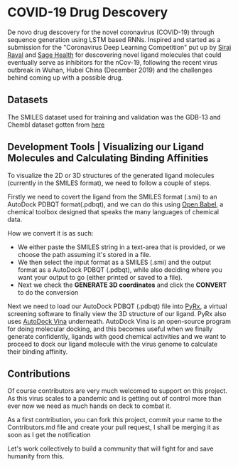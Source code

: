 # COVID-19 Drug Descovery

De novo drug descovery for the novel coronavirus (COVID-19) through sequence generation using LSTM based RNNs. Inspired and started as a submission for the "Coronavirus Deep Learning Competition" put up by [Siraj Raval](https://www.twitter.com/sirajraval) and [Sage Health](https://www.sage-health.org/) for descovering novel ligand molecules that could eventually serve as inhibitors for the nCov-19, following the recent virus outbreak in Wuhan, Hubei China (December 2019) and the challenges behind coming up with a possible drug.

## Datasets
The SMILES dataset used for training and validation was the GDB-13 and Chembl dataset gotten from [here](http://gdb.unibe.ch/downloads/)

## Development Tools | Visualizing our Ligand Molecules and Calculating Binding Affinities
To visualize the 2D or 3D structures of the generated ligand molecules (currently in the SMILES format), we need to follow a couple of steps.

Firstly we need to covert the ligand from the SMILES format (.smi) to an AutoDock PDBQT format(.pdbqt), and we can do this using [Open Babel](http://openbabel.org/wiki/Main_Page), a chemical toolbox designed that speaks the many languages of chemical data. 

How we convert it is as such:
- We either paste the SMILES string in a text-area that is provided, or we choose the path assuming it's stored in a file.
- We then select the input format as a SMILES (.smi) and the output format as a AutoDock PDBQT (.pdbqt), while also deciding where you want your output to go (either printed or saved to a file). 
- Next we check the **GENERATE 3D coordinates** and click the **CONVERT** to do the conversion 

Next we need to load our AutoDock PDBQT (.pdbqt) file into [PyRx](https://pyrx.sourceforge.io/), a virtual screening software to finally view the 3D structure of our ligand. PyRx also uses [AutoDock Vina](http://vina.scripps.edu/) underneath. AutoDock Vina is an open-source program for doing molecular docking, and this becomes useful when we finally generate confidently, ligands with good chemical activities and we want to proceed to dock our ligand molecule with the virus genome to calculate their binding affinity.

## Contributions
Of course contributors are very much welcomed to support on this project. As this virus scales to a pandemic and is getting out of control more than ever now we need as much hands on deck to combat it. 

As a first contribution, you can fork this project, commit your name to the Contributors.md file and create your pull request, I shall be merging it as soon as I get the notification

Let's work collectively to build a community that will fight for and save humanity from this.